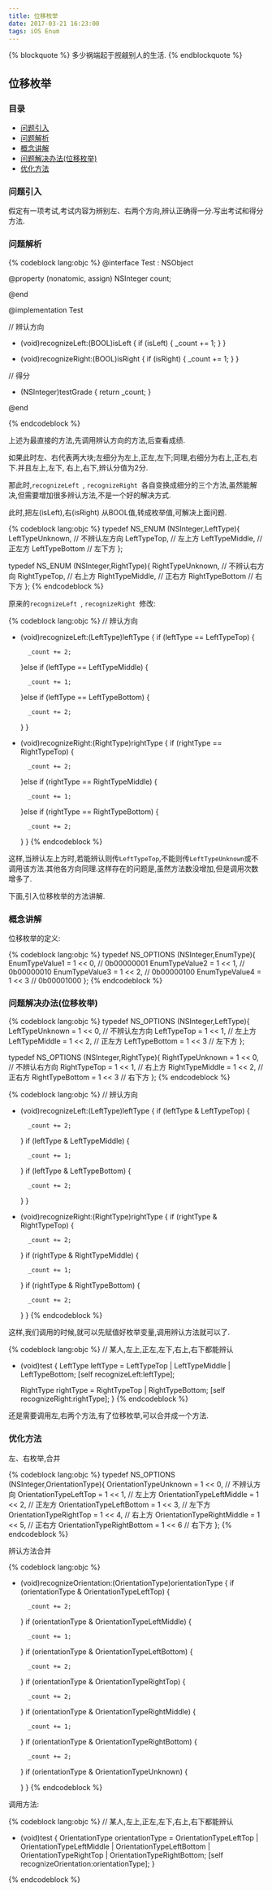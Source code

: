 ```yaml
---
title: 位移枚举
date: 2017-03-21 16:23:00
tags: iOS Enum
---
```


{% blockquote %}
多少祸端起于觊觎别人的生活.
{% endblockquote %}

## 位移枚举


### 目录

 - [问题引入](#1)
 - [问题解析](#2)
 - [概念讲解](3)
 - [问题解决办法(位移枚举)](#4)
 - [优化方法](#5)

### 问题引入

假定有一项考试,考试内容为辨别左、右两个方向,辨认正确得一分.写出考试和得分方法.

### 问题解析

{% codeblock lang:objc %}
@interface Test : NSObject

@property (nonatomic, assign) NSInteger count;

@end

@implementation Test

// 辨认方向
- (void)recognizeLeft:(BOOL)isLeft
{
    if (isLeft) {
        _count += 1;
    }
}

- (void)recognizeRight:(BOOL)isRight
{
    if (isRight) {
        _count += 1;
    }
}

// 得分
- (NSInteger)testGrade
{
    return _count;
}

@end

{% endcodeblock %}

上述为最直接的方法,先调用辨认方向的方法,后查看成绩.

如果此时左、右代表两大块;左细分为左上,正左,左下;同理,右细分为右上,正右,右下.并且左上,左下, 右上,右下,辨认分值为2分.

那此时,`recognizeLeft `, `recognizeRight `各自变换成细分的三个方法,虽然能解决,但需要增加很多辨认方法,不是一个好的解决方式.

此时,把左(isLeft),右(isRight) 从BOOL值,转成枚举值,可解决上面问题.

{% codeblock lang:objc %}
typedef NS_ENUM (NSInteger,LeftType){
    LeftTypeUnknown,    // 不辨认左方向
    LeftTypeTop,        // 左上方
    LeftTypeMiddle,     // 正左方
    LeftTypeBottom      // 左下方
};

typedef NS_ENUM (NSInteger,RightType){
    RightTypeUnknown,   // 不辨认右方向
    RightTypeTop,       // 右上方
    RightTypeMiddle,    // 正右方
    RightTypeBottom     // 右下方
};
{% endcodeblock %}

原来的`recognizeLeft `, `recognizeRight `修改:

{% codeblock lang:objc %}
// 辨认方向
- (void)recognizeLeft:(LeftType)leftType
{
    if (leftType == LeftTypeTop) {
        
        _count += 2;
        
    }else if (leftType == LeftTypeMiddle) {
    
        _count += 1;
        
    }else if (leftType == LeftTypeBottom) {
    
        _count += 2;
        
    }
}

- (void)recognizeRight:(RightType)rightType
{
    if (rightType == RightTypeTop) {
        
        _count += 2;
        
    }else if (rightType == RightTypeMiddle) {
    
        _count += 1;
        
    }else if (rightType == RightTypeBottom) {
    
        _count += 2;
    }
}
{% endcodeblock %}

这样,当辨认左上方时,若能辨认则传`LeftTypeTop`,不能则传`LeftTypeUnknown`或不调用该方法.其他各方向同理.这样存在的问题是,虽然方法数没增加,但是调用次数增多了.

下面,引入位移枚举的方法讲解.


### 概念讲解

位移枚举的定义:

{% codeblock lang:objc %}
typedef NS_OPTIONS (NSInteger,EnumType){
    EnumTypeValue1      = 1 << 0, // 0b00000001
    EnumTypeValue2      = 1 << 1, // 0b00000010
    EnumTypeValue3      = 1 << 2, // 0b00000100
    EnumTypeValue4      = 1 << 3  // 0b00001000
};
{% endcodeblock %}

### 问题解决办法(位移枚举)

{% codeblock lang:objc %}
typedef NS_OPTIONS (NSInteger,LeftType){
    LeftTypeUnknown     = 1 << 0,   // 不辨认左方向
    LeftTypeTop         = 1 << 1,   // 左上方
    LeftTypeMiddle      = 1 << 2,   // 正左方
    LeftTypeBottom      = 1 << 3    // 左下方
};

typedef NS_OPTIONS (NSInteger,RightType){
    RightTypeUnknown    = 1 << 0,   // 不辨认右方向
    RightTypeTop        = 1 << 1,   // 右上方
    RightTypeMiddle     = 1 << 2,   // 正右方
    RightTypeBottom     = 1 << 3    // 右下方
};
{% endcodeblock %}

{% codeblock lang:objc %}
// 辨认方向
- (void)recognizeLeft:(LeftType)leftType
{
    if (leftType & LeftTypeTop) {
        
        _count += 2;
        
    }
    if (leftType & LeftTypeMiddle) {
    
        _count += 1;
        
    }
    if (leftType & LeftTypeBottom) {
    
        _count += 2;
        
    }
}

- (void)recognizeRight:(RightType)rightType
{
    if (rightType & RightTypeTop) {
        
        _count += 2;
        
    }
    if (rightType & RightTypeMiddle) {
    
        _count += 1;
        
    }
    if (rightType & RightTypeBottom) {
    
        _count += 2;
    }
}
{% endcodeblock %}

这样,我们调用的时候,就可以先赋值好枚举变量,调用辨认方法就可以了.

{% codeblock lang:objc %}
// 某人,左上,正左,左下,右上,右下都能辨认
- (void)test
{
    LeftType leftType = LeftTypeTop | LeftTypeMiddle | LeftTypeBottom;
    [self recognizeLeft:leftType];
    
    RightType rightType = RightTypeTop | RightTypeBottom;
    [self recognizeRight:rightType];
}
{% endcodeblock %}


还是需要调用左,右两个方法,有了位移枚举,可以合并成一个方法.

### 优化方法

左、右枚举,合并

{% codeblock lang:objc %}
typedef NS_OPTIONS (NSInteger,OrientationType){
    OrientationTypeUnknown      = 1 << 0,    // 不辨认方向
    OrientationTypeLeftTop      = 1 << 1,    // 左上方
    OrientationTypeLeftMiddle   = 1 << 2,    // 正左方
    OrientationTypeLeftBottom   = 1 << 3,    // 左下方
    OrientationTypeRightTop     = 1 << 4,    // 右上方
    OrientationTypeRightMiddle  = 1 << 5,    // 正右方
    OrientationTypeRightBottom  = 1 << 6     // 右下方
};
{% endcodeblock %}

辨认方法合并

{% codeblock lang:objc %}
- (void)recognizeOrientation:(OrientationType)orientationType
{
    if (orientationType & OrientationTypeLeftTop) {
        
        _count += 2;
        
    }
    if (orientationType & OrientationTypeLeftMiddle) {
        
        _count += 1;
    
    }
    if (orientationType & OrientationTypeLeftBottom) {
        
        _count += 2;
        
    }
    if (orientationType & OrientationTypeRightTop) {
        
        _count += 2;
        
    }
    if (orientationType & OrientationTypeRightMiddle) {
        
        _count += 1;
        
    }
    if (orientationType & OrientationTypeRightBottom) {
        
        _count += 2;
        
    }
    if (orientationType & OrientationTypeUnknown) {
        
    }
}
{% endcodeblock %}

调用方法:

{% codeblock lang:objc %}
// 某人,左上,正左,左下,右上,右下都能辨认
- (void)test
{
    OrientationType orientationType = OrientationTypeLeftTop | OrientationTypeLeftMiddle | OrientationTypeLeftBottom | OrientationTypeRightTop | OrientationTypeRightBottom;
    [self recognizeOrientation:orientationType];
}

{% endcodeblock %}

